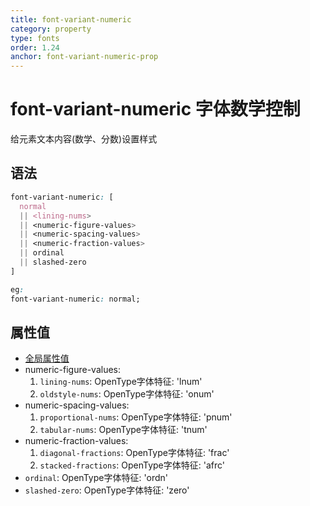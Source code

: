```yaml
---
title: font-variant-numeric
category: property
type: fonts
order: 1.24
anchor: font-variant-numeric-prop
---
```


# font-variant-numeric 字体数学控制

给元素文本内容(数学、分数)设置样式

## 语法

```css
font-variant-numeric: [
  normal
  || <lining-nums>
  || <numeric-figure-values>
  || <numeric-spacing-values>
  || <numeric-fraction-values>
  || ordinal
  || slashed-zero
]

eg:
font-variant-numeric: normal;
```

## 属性值

* [全局属性值](/front-end/CSS/values#anchor-值类型)
* numeric-figure-values:
  1. `lining-nums`: OpenType字体特征: 'lnum'
  1. `oldstyle-nums`: OpenType字体特征: 'onum'
* numeric-spacing-values:
  1. `proportional-nums`: OpenType字体特征: 'pnum'
  1. `tabular-nums`: OpenType字体特征: 'tnum'
* numeric-fraction-values:
  1. `diagonal-fractions`: OpenType字体特征: 'frac'
  1. `stacked-fractions`: OpenType字体特征: 'afrc'
* `ordinal`: OpenType字体特征: 'ordn'
* `slashed-zero`: OpenType字体特征: 'zero'
